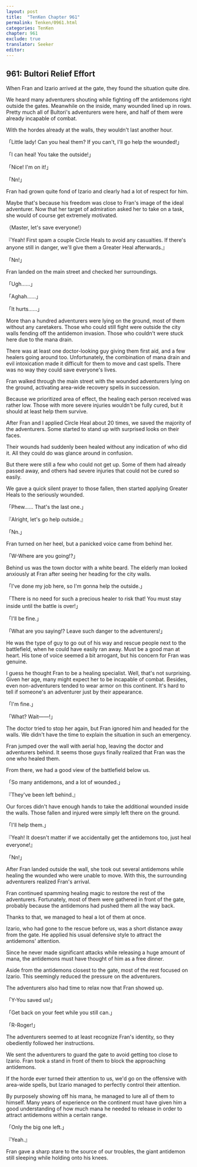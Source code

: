 ```yaml
---
layout: post
title:  "TenKen Chapter 961"
permalink: Tenken/0961.html
categories: TenKen
chapter: 961
exclude: true
translator: Seeker
editor: 
---
```

<h2>961: Bultori Relief Effort</h2>

When Fran and Izario arrived at the gate, they found the situation quite dire.

We heard many adventurers shouting while fighting off the antidemons right outside the gates. Meanwhile on the inside, many wounded lined up in rows. Pretty much all of Bultori's adventurers were here, and half of them were already incapable of combat.

With the hordes already at the walls, they wouldn't last another hour.

「Little lady! Can you heal them? If you can't, I'll go help the wounded!」

「I can heal! You take the outside!」

「Nice! I'm on it!」

「Nn!」

Fran had grown quite fond of Izario and clearly had a lot of respect for him.

Maybe that's because his freedom was close to Fran's image of the ideal adventurer. Now that her target of admiration asked her to take on a task, she would of course get extremely motivated.

（Master, let's save everyone!）

『Yeah! First spam a couple Circle Heals to avoid any casualties. If there's anyone still in danger, we'll give them a Greater Heal afterwards.』

「Nn!」

Fran landed on the main street and checked her surroundings.

「Ugh……」

「Aghah……」

「It hurts……」

More than a hundred adventurers were lying on the ground, most of them without any caretakers. Those who could still fight were outside the city walls fending off the antidemon invasion. Those who couldn't were stuck here due to the mana drain.

There was at least one doctor-looking guy giving them first aid, and a few healers going around too. Unfortunately, the combination of mana drain and evil intoxication made it difficult for them to move and cast spells. There was no way they could save everyone's lives.

Fran walked through the main street with the wounded adventurers lying on the ground, activating area-wide recovery spells in succession.

Because we prioritized area of effect, the healing each person received was rather low. Those with more severe injuries wouldn't be fully cured, but it should at least help them survive.

After Fran and I applied Circle Heal about 20 times, we saved the majority of the adventurers. Some started to stand up with surprised looks on their faces.

Their wounds had suddenly been healed without any indication of who did it. All they could do was glance around in confusion.

But there were still a few who could not get up. Some of them had already passed away, and others had severe injuries that could not be cured so easily.

We gave a quick silent prayer to those fallen, then started applying Greater Heals to the seriously wounded.

「Phew…… That's the last one.」

『Alright, let's go help outside.』

「Nn.」

Fran turned on her heel, but a panicked voice came from behind her.

「W-Where are you going!?」

Behind us was the town doctor with a white beard. The elderly man looked anxiously at Fran after seeing her heading for the city walls.

「I've done my job here, so I'm gonna help the outside.」

「There is no need for such a precious healer to risk that! You must stay inside until the battle is over!」

「I'll be fine.」

「What are you saying!? Leave such danger to the adventurers!」

He was the type of guy to go out of his way and rescue people next to the battlefield, when he could have easily ran away. Must be a good man at heart. His tone of voice seemed a bit arrogant, but his concern for Fran was genuine.

I guess he thought Fran to be a healing specialist. Well, that's not surprising. Given her age, many might expect her to be incapable of combat. Besides, even non-adventurers tended to wear armor on this continent. It's hard to tell if someone's an adventurer just by their appearance.

「I'm fine.」

「What? Wait――!」

The doctor tried to stop her again, but Fran ignored him and headed for the walls. We didn't have the time to explain the situation in such an emergency.

Fran jumped over the wall with aerial hop, leaving the doctor and adventurers behind. It seems those guys finally realized that Fran was the one who healed them.

From there, we had a good view of the battlefield below us.

「So many antidemons, and a lot of wounded.」

『They've been left behind.』

Our forces didn't have enough hands to take the additional wounded inside the walls. Those fallen and injured were simply left there on the ground.

「I'll help them.」

『Yeah! It doesn't matter if we accidentally get the antidemons too, just heal everyone!』

「Nn!」

After Fran landed outside the wall, she took out several antidemons while healing the wounded who were unable to move. With this, the surrounding adventurers realized Fran's arrival.

Fran continued spamming healing magic to restore the rest of the adventurers. Fortunately, most of them were gathered in front of the gate, probably because the antidemons had pushed them all the way back.

Thanks to that, we managed to heal a lot of them at once.

Izario, who had gone to the rescue before us, was a short distance away from the gate. He applied his usual defensive style to attract the antidemons' attention.

Since he never made significant attacks while releasing a huge amount of mana, the antidemons must have thought of him as a free dinner.

Aside from the antidemons closest to the gate, most of the rest focused on Izario. This seemingly reduced the pressure on the adventurers.

The adventurers also had time to relax now that Fran showed up.

「Y-You saved us!」

「Get back on your feet while you still can.」

「R-Roger!」

The adventurers seemed to at least recognize Fran's identity, so they obediently followed her instructions.

We sent the adventurers to guard the gate to avoid getting too close to Izario. Fran took a stand in front of them to block the approaching antidemons.

If the horde ever turned their attention to us, we'd go on the offensive with area-wide spells, but Izario managed to perfectly control their attention.

By purposely showing off his mana, he managed to lure all of them to himself. Many years of experience on the continent must have given him a good understanding of how much mana he needed to release in order to attract antidemons within a certain range.

「Only the big one left.」

『Yeah.』

Fran gave a sharp stare to the source of our troubles, the giant antidemon still sleeping while holding onto his knees.





